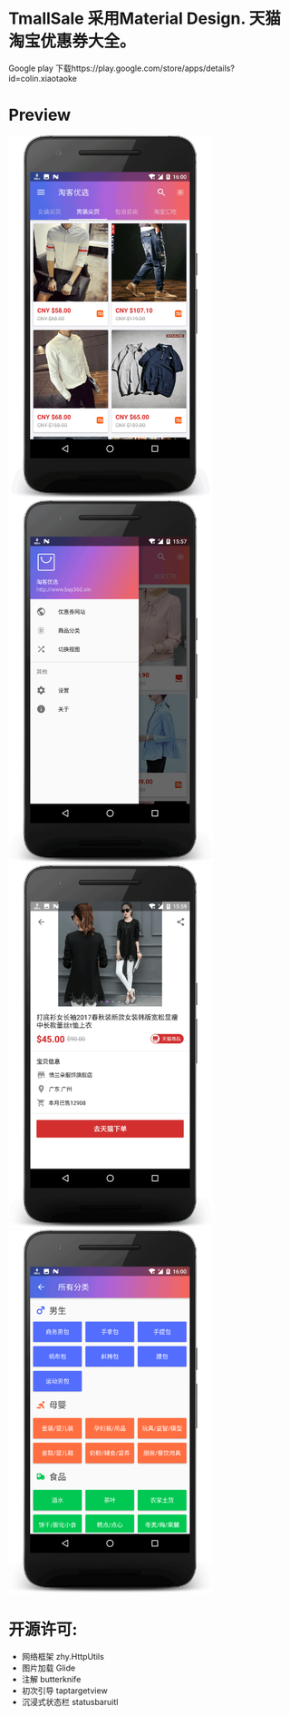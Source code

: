 # TmallSale 采用Material Design. 天猫淘宝优惠券大全。
Google play 下载https://play.google.com/store/apps/details?id=colin.xiaotaoke

# Preview

<img src="/art/preview1.png?raw=true" width=360 height=640 alt="Price Demo"> <img src="/art/preview2.png?raw=true" width=360 height=640 alt="Price Demo">
<img src="/art/preview3.png?raw=true" width=360 height=640 alt="Price Demo"> <img src="/art/preview4.png?raw=true" width=360 height=640 alt="Price Demo">

# 开源许可:
* 网络框架 zhy.HttpUtils
* 图片加载 Glide
* 注解 butterknife
* 初次引导 taptargetview
* 沉浸式状态栏 statusbaruitl
